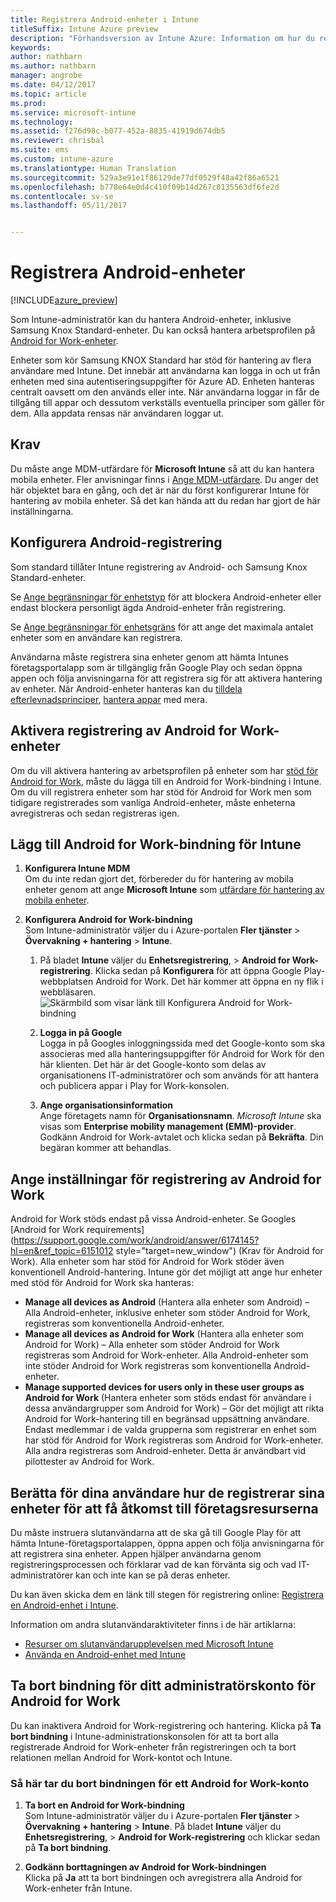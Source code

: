 ```yaml
---
title: Registrera Android-enheter i Intune
titleSuffix: Intune Azure preview
description: "Förhandsversion av Intune Azure: Information om hur du registrerar Android-enheter i Intune Azure-förhandsversionen."
keywords: 
author: nathbarn
ms.author: nathbarn
manager: angrobe
ms.date: 04/12/2017
ms.topic: article
ms.prod: 
ms.service: microsoft-intune
ms.technology: 
ms.assetid: f276d98c-b077-452a-8835-41919d674db5
ms.reviewer: chrisbal
ms.suite: ems
ms.custom: intune-azure
ms.translationtype: Human Translation
ms.sourcegitcommit: 529a3e91e1f86129de77df0529f48a42f86a6521
ms.openlocfilehash: b778e64e0d4c410f09b14d267c8135563df6fe2d
ms.contentlocale: sv-se
ms.lasthandoff: 05/11/2017


---
```


# <a name="enroll-android-devices"></a>Registrera Android-enheter

[!INCLUDE[azure_preview](../includes/azure_preview.md)]

Som Intune-administratör kan du hantera Android-enheter, inklusive Samsung Knox Standard-enheter. Du kan också hantera arbetsprofilen på [Android for Work-enheter](#enable-enrollment-of-android-for-work-devices).

Enheter som kör Samsung KNOX Standard har stöd för hantering av flera användare med Intune. Det innebär att användarna kan logga in och ut från enheten med sina autentiseringsuppgifter för Azure AD. Enheten hanteras centralt oavsett om den används eller inte. När användarna loggar in får de tillgång till appar och dessutom verkställs eventuella principer som gäller för dem. Alla appdata rensas när användaren loggar ut.

## <a name="prerequisite"></a>Krav

Du måste ange MDM-utfärdare för **Microsoft Intune** så att du kan hantera mobila enheter. Fler anvisningar finns i [Ange MDM-utfärdare](set-mdm-authority.md). Du anger det här objektet bara en gång, och det är när du först konfigurerar Intune för hantering av mobila enheter. Så det kan hända att du redan har gjort de här inställningarna.

## <a name="set-up-android-enrollment"></a>Konfigurera Android-registrering

Som standard tillåter Intune registrering av Android- och Samsung Knox Standard-enheter.

Se [Ange begränsningar för enhetstyp](set-enrollment-restrictions.md#set-device-type-restrictions) för att blockera Android-enheter eller endast blockera personligt ägda Android-enheter från registrering.

Se [Ange begränsningar för enhetsgräns](set-enrollment-restrictions.md#set-device-limit-restrictions) för att ange det maximala antalet enheter som en användare kan registrera.

Användarna måste registrera sina enheter genom att hämta Intunes företagsportalapp som är tillgänglig från Google Play och sedan öppna appen och följa anvisningarna för att registrera sig för att aktivera hantering av enheter. När Android-enheter hanteras kan du [tilldela efterlevnadsprinciper](../set-device-compliance/create-a-compliance-policy-for-android.md), [hantera appar](../manage-apps/what-is-app-management.md) med mera.

## <a name="enable-enrollment-of-android-for-work-devices"></a>Aktivera registrering av Android for Work-enheter

Om du vill aktivera hantering av arbetsprofilen på enheter som har [stöd för Android for Work](https://support.google.com/work/android/answer/6174145?hl=en&ref_topic=6151012), måste du lägga till en Android for Work-bindning i Intune. Om du vill registrera enheter som har stöd för Android for Work men som tidigare registrerades som vanliga Android-enheter, måste enheterna avregistreras och sedan registreras igen.

## <a name="add-android-for-work-binding-for-intune"></a>Lägg till Android for Work-bindning för Intune

1. **Konfigurera Intune MDM**<br>
Om du inte redan gjort det, förbereder du för hantering av mobila enheter genom att ange **Microsoft Intune** som [utfärdare för hantering av mobila enheter](set-mdm-authority.md).

2. **Konfigurera Android for Work-bindning**<br>
    Som Intune-administratör väljer du i Azure-portalen **Fler tjänster** > **Övervakning + hantering** > **Intune**.

    1. På bladet **Intune** väljer du **Enhetsregistrering**, > **Android for Work-registrering**. Klicka sedan på **Konfigurera** för att öppna Google Play-webbplatsen Android for Work. Det här kommer att öppna en ny flik i webbläsaren.
  ![Skärmbild som visar länk till Konfigurera Android for Work-bindning](../media/android-work-bind.png)

    2. **Logga in på Google**<br>
   Logga in på Googles inloggningssida med det Google-konto som ska associeras med alla hanteringsuppgifter för Android for Work för den här klienten. Det här är det Google-konto som delas av organisationens IT-administratörer och som används för att hantera och publicera appar i Play for Work-konsolen.

    3. **Ange organisationsinformation**<br>
   Ange företagets namn för **Organisationsnamn**. *Microsoft Intune* ska visas som **Enterprise mobility management (EMM)-provider**. Godkänn Android for Work-avtalet och klicka sedan på **Bekräfta**. Din begäran kommer att behandlas.

## <a name="specify-android-for-work-enrollment-settings"></a>Ange inställningar för registrering av Android for Work
   Android for Work stöds endast på vissa Android-enheter. Se Googles [Android for Work requirements](https://support.google.com/work/android/answer/6174145?hl=en&ref_topic=6151012 style="target=new_window") (Krav för Android for Work). Alla enheter som har stöd för Android for Work stöder även konventionell Android-hantering.  Intune gör det möjligt att ange hur enheter med stöd för Android for Work ska hanteras:

   - **Manage all devices as Android** (Hantera alla enheter som Android) – Alla Android-enheter, inklusive enheter som stöder Android for Work, registreras som konventionella Android-enheter.
   - **Manage all devices as Android for Work** (Hantera alla enheter som Android for Work) – Alla enheter som stöder Android for Work registreras som Android for Work-enheter. Alla Android-enheter som inte stöder Android for Work registreras som konventionella Android-enheter.
   - **Manage supported devices for users only in these user groups as Android for Work** (Hantera enheter som stöds endast för användare i dessa användargrupper som Android for Work) – Gör det möjligt att rikta Android for Work-hantering till en begränsad uppsättning användare. Endast medlemmar i de valda grupperna som registrerar en enhet som har stöd för Android for Work registreras som Android for Work-enheter. Alla andra registreras som Android-enheter. Detta är användbart vid pilottester av Android for Work.

<!--  ## Next steps for Android for Work
After configuring the Android for Work binding and settings, you can do the following:
- [Deploy Android for Work apps](android-for-work-apps.md)
- [Add Android for Work configuration policies](android-for-work-policy-settings-in-microsoft-intune.md)  -->

## <a name="tell-your-users-how-to-enroll-their-devices-to-access-company-resources"></a>Berätta för dina användare hur de registrerar sina enheter för att få åtkomst till företagsresurserna

Du måste instruera slutanvändarna att de ska gå till Google Play för att hämta Intune-företagsportalappen, öppna appen och följa anvisningarna för att registrera sina enheter. Appen hjälper användarna genom registreringsprocessen och förklarar vad de kan förvänta sig och vad IT-administratörer kan och inte kan se på deras enheter.

Du kan även skicka dem en länk till stegen för registrering online: [Registrera en Android-enhet i Intune](https://docs.microsoft.com/intune/enduser/enroll-your-device-in-intune-android).

Information om andra slutanvändaraktiviteter finns i de här artiklarna:

- [Resurser om slutanvändarupplevelsen med Microsoft Intune](https://docs.microsoft.com/intune/deploy-use/how-to-educate-your-end-users-about-microsoft-intune)
- [Använda en Android-enhet med Intune](https://docs.microsoft.com/intune/enduser/using-your-android-device-with-intune)

## <a name="unbinding-your-android-for-work-administrative-account"></a>Ta bort bindning för ditt administratörskonto för Android for Work

Du kan inaktivera Android for Work-registrering och hantering. Klicka på **Ta bort bindning** i Intune-administrationskonsolen för att ta bort alla registrerade Android for Work-enheter från registreringen och ta bort relationen mellan Android for Work-kontot och Intune.

### <a name="how-to-unbind-an-android-for-work-account"></a>Så här tar du bort bindningen för ett Android for Work-konto

1. **Ta bort en Android for Work-bindning**<br>
    Som Intune-administratör väljer du i Azure-portalen **Fler tjänster** > **Övervakning + hantering** > **Intune**.  På bladet **Intune** väljer du **Enhetsregistrering**, > **Android for Work-registrering** och klickar sedan på **Ta bort bindning**.

2. **Godkänn borttagningen av Android for Work-bindningen**<br>
  Klicka på **Ja** att ta bort bindningen och avregistrera alla Android for Work-enheter från Intune.

